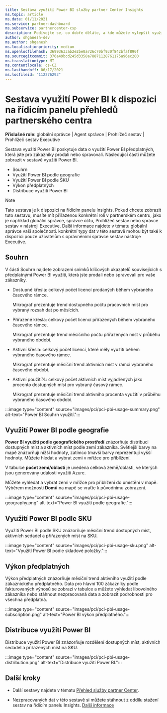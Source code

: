 ```yaml
---
title: Sestava využití Power BI služby partner Center Insights
ms.topic: article
ms.date: 01/11/2021
ms.service: partner-dashboard
ms.subservice: partnercenter-csp
description: Podívejte se, co dobře děláte, a kde můžete vylepšit využití Power BI předplatných, která pro vaše zákazníky prodáváte nebo spravujete.
author: shganesh-dev
ms.author: shganesh
ms.localizationpriority: medium
ms.openlocfilehash: 36993633ab2e2be0a726c70bf930f842bfaf890f
ms.sourcegitcommit: 376a49bcd245d3358a78871128761175a96ec200
ms.translationtype: MT
ms.contentlocale: cs-CZ
ms.lasthandoff: 06/17/2021
ms.locfileid: "112276293"
---
```

# <a name="power-bi-usage-report-available-from-the-partner-center-insights-dashboard"></a>Sestava využití Power BI k dispozici na řídicím panelu přehledů partnerského centra

**Příslušné role**: globální správce | Agent správce | Prohlížeč sestav | Prohlížeč sestav Executive

Sestava využití Power BI poskytuje data o využití Power BI předplatných, která jste pro zákazníky prodali nebo spravovali. Následující části můžete zobrazit v sestavě využití Power BI.

- Souhrn
- Využití Power BI podle geografie
- Využití Power BI podle SKU
- Výkon předplatných
- Distribuce využití Power BI

 > [!NOTE]
 > Tato sestava je k dispozici na řídicím panelu Insights. Pokud chcete zobrazit tuto sestavu, musíte mít přiřazenou konkrétní roli v partnerském centru, jako je například globální správce, správce účtu, Prohlížeč sestav nebo správce sestav v nástroji Executive. Další informace najdete v tématu globální správce vaší společnosti. konkrétní typy dat v této sestavě mohou být také k dispozici pouze uživatelům s oprávněními správce sestav nástroje Executive.

## <a name="summary"></a>Souhrn

V části Souhrn najdete zobrazení snímků klíčových ukazatelů souvisejících s předplatnými Power BI využití, která jste prodali nebo spravovali pro vaše zákazníky. 

- Dostupné křesla: celkový počet licencí prodaných během vybraného časového rámce.

   Mikrograf prezentuje trend dostupného počtu pracovních míst pro vybraný rozsah dat po měsících.

- Přiřazené křesla: celkový počet licencí přiřazených během vybraného časového rámce.

   Mikrograf prezentuje trend měsíčního počtu přiřazených míst v průběhu vybraného období.

- Aktivní křesla: celkový počet licencí, které měly využití během vybraného časového rámce. 

   Mikrograf prezentuje měsíční trend aktivních míst v rámci vybraného časového období.

- Aktivní použití%: celkový počet aktivních míst vyjádřených jako procento dostupných míst pro vybraný časový rámec. 

   Mikrograf prezentuje měsíční trend aktivního procenta využití v průběhu vybraného časového období.

:::image type="content" source="images/pci/pci-pbi-usage-summary.png" alt-text="Power BI Souhrn využití.":::

## <a name="power-bi-usage-by-geography"></a>Využití Power BI podle geografie

**Power BI využití podle geografického prostředí** znázorňuje distribuci dostupných míst a aktivních míst podle zemí zákazníka. Světlejší barvy na mapě znázorňují nižší hodnoty, zatímco tmavší barvy reprezentují vyšší hodnoty. Můžete hledat a vybrat zemi v mřížce pro přiblížení.

V tabulce **počet zemí/oblastí** je uvedena celková země/oblasti, ve kterých jsou generovány události využití Azure.

Můžete vyhledat a vybrat zemi v mřížce pro přiblížení do umístění v mapě. Výběrem možnosti **Domů** na mapě se vraťte k původnímu zobrazení.

:::image type="content" source="images/pci/pci-pbi-usage-geography.png" alt-text="Power BI využití podle geografie.":::

## <a name="power-bi-usage-by-sku"></a>Využití Power BI podle SKU

Využití Power BI podle SKU znázorňuje měsíční trend dostupných míst, aktivních sedadel a přiřazených míst na SKU.

:::image type="content" source="images/pci/pci-pbi-usage-sku.png" alt-text="Využití Power BI podle skladové položky.":::

## <a name="subscriptions-performance"></a>Výkon předplatných

Výkon předplatných znázorňuje měsíční trend aktivního využití podle zákaznického předplatného. Data pro hlavní 100 zákazníky podle fakturovaných výnosů se zobrazí v tabulce a můžete vyhledat libovolného zákazníka nebo stáhnout nezpracovaná data a zobrazit podrobnosti pro všechna předplatná.

:::image type="content" source="images/pci/pci-pbi-usage-subscription.png" alt-text="Power BI výkon předplatného.":::

## <a name="power-bi-usage-distribution"></a>Distribuce využití Power BI

Distribuce využití Power BI znázorňuje rozdělení dostupných míst, aktivních sedadel a přiřazených míst na SKU.

:::image type="content" source="images/pci/pci-pbi-usage-distribution.png" alt-text="Distribuce využití Power BI.":::

## <a name="next-steps"></a>Další kroky

- Další sestavy najdete v tématu [Přehled služby partner Center](partner-center-insights.md).

- Nezpracovaných dat v této sestavě si můžete stáhnout z oddílu stažení sestav na řídicím panelu Insights. [Další informace](pci-download-reports.md) 
